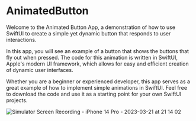 # AnimatedButton

Welcome to the Animated Button App, a demonstration of how to use SwiftUI to create a simple yet dynamic button 
that responds to user interactions.

In this app, you will see an example of a button that shows the buttons that fly out when pressed. 
The code for this animation is written in SwiftUI, Apple's modern UI framework, which allows for easy and efficient 
creation of dynamic user interfaces.

Whether you are a beginner or experienced developer, this app serves as a great example of how to implement simple 
animations in SwiftUI. Feel free to download the code and use it as a starting point for your own SwiftUI projects.

![Simulator Screen Recording - iPhone 14 Pro - 2023-03-21 at 21 14 02](https://user-images.githubusercontent.com/79006179/226732841-fc309e19-4aac-4eac-b419-da41b452788a.gif)
